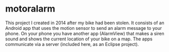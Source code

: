 # motoralarm

This project I created in 2014 after my bike had been stolen. It consists of an Android app that uses the motion sensor to send
an alarm message to your phone. On your phone you have another app (AlarmView) that makes a siren sound and shows the current location of 
your bike on a map.
The apps communicate via a server (included here, as an Eclipse project).
